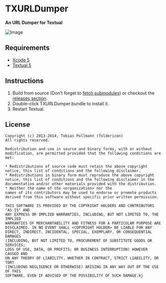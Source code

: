 TXURLDumper
===========

__An URL Dumper for Textual__

![Image](http://i.imgur.com/idxm1Zl.jpg)


Requirements
------------

- [Xcode 5](https://itunes.apple.com/app/xcode/id497799835)
- [Textual 5](https://github.com/codeux/Textual)


Instructions
------------

1. Build from source (Don't forget to [fetch submodules](https://stackoverflow.com/questions/3796927/how-to-git-clone-including-submodules)) or checkout the [releases section](https://github.com/foldericon/TXURLDumper/releases).
2. Double-click TXURLDumper.bundle to install it.
3. Restart Textual.

License
-------

	Copyright (c) 2013-2014, Tobias Pollmann (foldericon)
	All rights reserved.

	Redistribution and use in source and binary forms, with or without
	modification, are permitted provided that the following conditions are met:

	* Redistributions of source code must retain the above copyright
	notice, this list of conditions and the following disclaimer.
	* Redistributions in binary form must reproduce the above copyright
	notice, this list of conditions and the following disclaimer in the
	documentation and/or other materials provided with the distribution.
	* Neither the name of the <organization> nor the
	names of its contributors may be used to endorse or promote products
	derived from this software without specific prior written permission.

	THIS SOFTWARE IS PROVIDED BY THE COPYRIGHT HOLDERS AND CONTRIBUTORS "AS IS" AND
	ANY EXPRESS OR IMPLIED WARRANTIES, INCLUDING, BUT NOT LIMITED TO, THE IMPLIED
	WARRANTIES OF MERCHANTABILITY AND FITNESS FOR A PARTICULAR PURPOSE ARE
	DISCLAIMED. IN NO EVENT SHALL <COPYRIGHT HOLDER> BE LIABLE FOR ANY
	DIRECT, INDIRECT, INCIDENTAL, SPECIAL, EXEMPLARY, OR CONSEQUENTIAL DAMAGES
	(INCLUDING, BUT NOT LIMITED TO, PROCUREMENT OF SUBSTITUTE GOODS OR SERVICES;
	LOSS OF USE, DATA, OR PROFITS; OR BUSINESS INTERRUPTION) HOWEVER CAUSED AND
	ON ANY THEORY OF LIABILITY, WHETHER IN CONTRACT, STRICT LIABILITY, OR TORT
	(INCLUDING NEGLIGENCE OR OTHERWISE) ARISING IN ANY WAY OUT OF THE USE OF THIS
	SOFTWARE, EVEN IF ADVISED OF THE POSSIBILITY OF SUCH DAMAGE.kj
